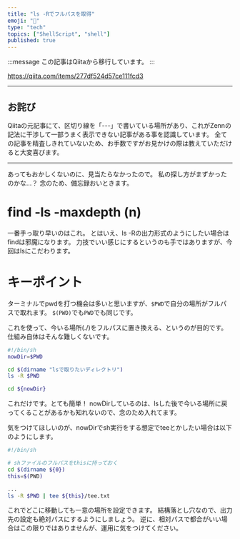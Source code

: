```yaml
---
title: "ls -Rでフルパスを取得"
emoji: "📝"
type: "tech"
topics: ["ShellScript", "shell"]
published: true
---
```


:::message
この記事はQiitaから移行しています。
:::

https://qiita.com/items/277df524d57ce111fcd3

-----

## お詫び
Qiitaの元記事にて、区切り線を「---」で書いている場所があり、これがZennの記法に干渉して一部うまく表示できない記事がある事を認識しています。
全ての記事を精査しきれていないため、お手数ですがお見かけの際は教えていただけると大変喜びます。

-----

あってもおかしくないのに、見当たらなかったので。
私の探し方がまずかったのかな…？
念のため、備忘録おいときます。

# find -ls -maxdepth (n)
一番手っ取り早いのはこれ。
とはいえ、ls -Rの出力形式のようにしたい場合はfindは邪魔になります。
力技でいい感じにするというのも手ではありますが、今回はlsにこだわります。

# キーポイント
ターミナルでpwdを打つ機会は多いと思いますが、`$PWD`で自分の場所がフルパスで取れます。
`$(PWD)`でも`PWD`でも同じです。

これを使って、今いる場所(./)をフルパスに置き換える、というのが目的です。
仕組み自体はそんな難しくないです。

``` sh:fullls.sh
#!/bin/sh
nowDir=$PWD

cd $(dirname "lsで取りたいディレクトリ")
ls -R $PWD

cd ${nowDir}
```

これだけです。とても簡単！
nowDirしているのは、lsした後で今いる場所に戻ってくることがあるかも知れないので、念のため入れてます。

気をつけてほしいのが、nowDirでsh実行をする想定でteeとかしたい場合は以下のようにします。

``` sh:tee.sh
#!/bin/sh

# shファイルのフルパスをthisに持っておく
cd $(dirname ${0})
this=$(PWD)

...
ls -R $PWD | tee ${this}/tee.txt
```

これでどこに移動しても一意の場所を設定できます。
結構落とし穴なので、出力先の設定も絶対パスにするようにしましょう。
逆に、相対パスで都合がいい場合はこの限りではありませんが、運用に気をつけてください。

